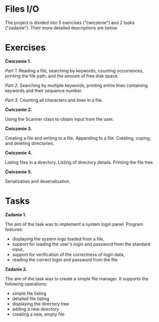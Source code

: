 Files I/O
========

The project is divided into 5 exercises ("ćwiczenie") and 2 tasks ("zadanie"). Their more detailed descriptions are below.

# Exercises

**Ćwiczenie 1.** 

*Part 1.*
Reading a file, searching by keywords, counting occurrences, printing the file path, and the amount of free disk space.

*Part 2.*
Searching by multiple keywords, printing entire lines containing keywords and their sequence number.

*Part 3.*
Counting all characters and lines in a file.

**Ćwiczenie 2.** 

Using the Scanner class to obtain input from the user.

**Ćwiczenie 3.**  

Creating a file and writing to a file. Appending to a file. Creating, coping, and deleting directories.

**Ćwiczenie 4.**

Listing files in a directory. Listing of directory details. Printing the file tree.

**Ćwiczenie 5.**

Serialization and deserialization.

# Tasks

**Zadanie 1.**

The aim of the task was to implement a system login panel. Program features:
- displaying the system logo loaded from a file,
- support for loading the user's login and password from the standard input,
- support for verification of the correctness of login data,
- reading the correct login and password from the file

**Zadanie 2.**

The aim of the task was to create a simple file manager. It supports the following operations:
- simple file listing
- detailed file listing
- displaying the directory tree
- adding a new directory
- creating a new, empty file
